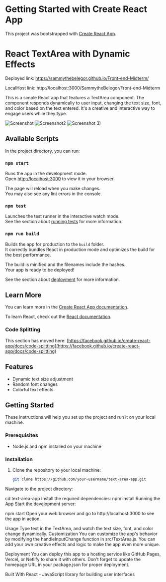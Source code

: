# Getting Started with Create React App

This project was bootstrapped with [Create React App](https://github.com/facebook/create-react-app).

# React TextArea with Dynamic Effects

Deployed link:
https://sammythebelegor.github.io/Front-end-Midterm/

LocalHost link:
http://localhost:3000/SammytheBelegor/Front-end-Midterm

This is a simple React app that features a TextArea component. The component responds dynamically to user input, changing the text size, font, and color based on the text entered. It's a creative and interactive way to engage users while they type.

![Screenshot](https://github.com/SammytheBelegor/Front-end-Midterm/assets/71520900/f1760b1f-74a9-4684-935d-bf20d81033f4)
![Screenshot2](https://github.com/SammytheBelegor/Front-end-Midterm/assets/71520900/39613eb1-b11e-4a56-b8ea-38357f36de0d)
![Screenshot 3)](https://github.com/SammytheBelegor/Front-end-Midterm/assets/71520900/81a68d28-0b83-4cfe-ae29-92e8e47ee314)

## Available Scripts

In the project directory, you can run:

### `npm start`

Runs the app in the development mode.\
Open [http://localhost:3000](http://localhost:3000) to view it in your browser.

The page will reload when you make changes.\
You may also see any lint errors in the console.

### `npm test`

Launches the test runner in the interactive watch mode.\
See the section about [running tests](https://facebook.github.io/create-react-app/docs/running-tests) for more information.

### `npm run build`

Builds the app for production to the `build` folder.\
It correctly bundles React in production mode and optimizes the build for the best performance.

The build is minified and the filenames include the hashes.\
Your app is ready to be deployed!

See the section about [deployment](https://facebook.github.io/create-react-app/docs/deployment) for more information.

## Learn More

You can learn more in the [Create React App documentation](https://facebook.github.io/create-react-app/docs/getting-started).

To learn React, check out the [React documentation](https://reactjs.org/).

### Code Splitting

This section has moved here: [https://facebook.github.io/create-react-app/docs/code-splitting](https://facebook.github.io/create-react-app/docs/code-splitting)


## Features

- Dynamic text size adjustment
- Random font changes
- Colorful text effects

## Getting Started

These instructions will help you set up the project and run it on your local machine.

### Prerequisites

- Node.js and npm installed on your machine

### Installation

1. Clone the repository to your local machine:

   ```bash
   git clone https://github.com/your-username/text-area-app.git
Navigate to the project directory:

cd text-area-app
Install the required dependencies:
npm install
Running the App
Start the development server:

npm start
Open your web browser and go to http://localhost:3000 to see the app in action.

Usage
Type text in the TextArea, and watch the text size, font, and color change dynamically.
Customization
You can customize the app's behavior by modifying the handleInputChange function in src/TextArea.js. You can add your own creative effects and logic to make the app even more unique.

Deployment
You can deploy this app to a hosting service like GitHub Pages, Vercel, or Netlify to share it with others. Don't forget to update the homepage URL in your package.json for proper deployment.

Built With
React - JavaScript library for building user interfaces

